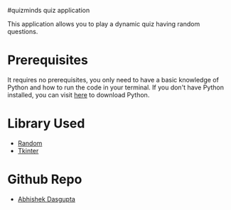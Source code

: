  #quizminds quiz application

This application allows you to play a dynamic quiz having random questions.

# Prerequisites

It requires no prerequisites, you only need to have a basic knowledge of Python and how to run the code in your terminal.
If you don't have Python installed, you can visit [here](https://www.python.org/downloads/) to download Python.

# Library Used

* [Random](https://docs.python.org/3/library/random.html)
* [Tkinter](https://docs.python.org/3/library/tk.html)



# Github Repo
 * [Abhishek Dasgupta](https://github.com/abhishekgit03)

